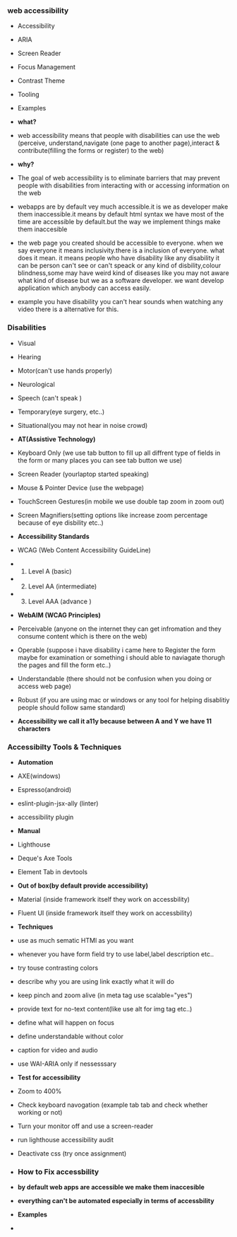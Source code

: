 ### web accessibility

- Accessibility
- ARIA
- Screen Reader
- Focus Management
- Contrast Theme
- Tooling
- Examples

- **what?**
- web accessibility means that people with disabilities can use the web (perceive, understand,navigate (one page to another page),interact & contribute(filling the forms or register) to the web)

- **why?**
- The goal of web accessibility is to eliminate barriers that may prevent people with disabilities from interacting with or accessing information on the web

- webapps are by default vey much accessible.it is we as developer make them inaccessible.it means by default html syntax we have most of the time are accessible by default.but the way we implement things make them inaccesible

- the web page you created should be accessible to everyone. when we say everyone it means inclusivity.there is a inclusion of everyone. what does it mean. it means people who have disability like any disability it can be person can't see or can't speack or any kind of disbility,colour blindness,some may have weird kind of diseases like you may not aware what kind of disease but we as a software developer. we want develop application which anybody can access easily.

- example you have disability you can't hear sounds when watching any video there is a alternative for this.

### Disabilities

- Visual
- Hearing
- Motor(can't use hands properly)
- Neurological
- Speech (can't speak )
- Temporary(eye surgery, etc..)
- Situational(you may not hear in noise crowd)

- **AT(Assistive Technology)**

- Keyboard Only (we use tab button to fill up all diffrent type of fields in the form or many places you can see tab button we use)
- Screen Reader (yourlaptop started speaking)
- Mouse & Pointer Device (use the webpage)
- TouchScreen Gestures(in mobile we use double tap zoom in zoom out)
- Screen Magnifiers(setting options like increase zoom percentage because of eye disbility etc..)

- **Accessibility Standards**

- WCAG (Web Content Accessibility GuideLine)
- 1. Level A (basic)
- 2. Level AA (intermediate)
- 3. Level AAA (advance )

- **WebAIM (WCAG Principles)**
- Perceivable (anyone on the internet they can get infromation and they consume content which is there on the web)
- Operable (suppose i have disability i came here to Register the form maybe for examination or something i should able to naviagate thorugh the pages and fill the form etc..)
- Understandable (there should not be confusion when you doing or access web page)
- Robust (if you are using mac or windows or any tool for helping disablitiy people should follow same standard)
- **Accessibility we call it a11y because between A and Y we have 11 characters**

### Accessibilty Tools & Techniques

- **Automation**
- AXE(windows)
- Espresso(android)
- eslint-plugin-jsx-ally (linter)
- accessibility plugin

- **Manual**
- Lighthouse
- Deque's Axe Tools
- Element Tab in devtools

- **Out of box(by default provide accessibility)**
- Material (inside framework itself they work on accessbility)
- Fluent UI (inside framework itself they work on accessbility)

- **Techniques**
- use as much sematic HTMl as you want
- whenever you have form field try to use label,label description etc..
- try touse contrasting colors
- describe why you are using link exactly what it will do
- keep pinch and zoom alive (in meta tag use scalable="yes")
- provide text for no-text content(like use alt for img tag etc..)
- define what will happen on focus
- define understandable without color
- caption for video and audio
- use WAI-ARIA only if nessesssary

- **Test for accessibility**
- Zoom to 400%
- Check keyboard navogation (example tab tab and check whether working or not)
- Turn your monitor off and use a screen-reader
- run lighthouse accessibility audit
- Deactivate css (try once assignment)

- ### How to Fix accessbility
- **by default web apps are accessible we make them inaccesible**
- **everything can't be automated especially in terms of accessbility**

- **Examples**
-
